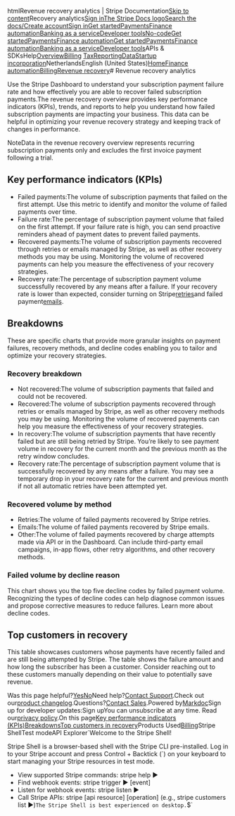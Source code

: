 htmlRevenue recovery analytics | Stripe Documentation[Skip to content](#main-content)Recovery analytics[Sign in](https://dashboard.stripe.com/login?redirect=https%3A%2F%2Fdocs.stripe.com%2Fbilling%2Frevenue-recovery%2Frecovery-analytics)[The Stripe Docs logo](/)[Search the docs/](#)[Create account](https://dashboard.stripe.com/register/billing)[Sign in](https://dashboard.stripe.com/login?redirect=https%3A%2F%2Fdocs.stripe.com%2Fbilling%2Frevenue-recovery%2Frecovery-analytics)[Get started](/get-started)[Payments](/payments)[Finance automation](/finance-automation)[Banking as a service](/financial-services)[Developer tools](/development)[No-code](/no-code)[Get started](/get-started)[Payments](/payments)[Finance automation](/finance-automation)[](#)[Get started](/get-started)[Payments](/payments)[Finance automation](/finance-automation)[Banking as a service](/financial-services)[Developer tools](/development)[](#)APIs & SDKsHelp[Overview](/docs/finance-automation)[Billing](#)
[Tax](#)[Reporting](#)[Data](#)[Startup incorporation](#)NetherlandsEnglish (United States)[](#)[](#)[Home](/docs)[Finance automation](/docs/finance-automation)[Billing](/docs/billing)[Revenue recovery](/docs/billing/revenue-recovery)# Revenue recovery analytics

Use the Stripe Dashboard to understand your subscription payment failure rate and how effectively you are able to recover failed subscription payments.The revenue recovery overview provides key performance indicators (KPIs), trends, and reports to help you understand how failed subscription payments are impacting your business. This data can be helpful in optimizing your revenue recovery strategy and keeping track of changes in performance.

NoteData in the revenue recovery overview represents recurring subscription payments only and excludes the first invoice payment following a trial.

## Key performance indicators (KPIs)

- Failed payments:The volume of subscription payments that failed on the first attempt. Use this metric to identify and monitor the volume of failed payments over time.
- Failure rate:The percentage of subscription payment volume that failed on the first attempt. If your failure rate is high, you can send proactive reminders ahead of payment dates to prevent failed payments.
- Recovered payments:The volume of subscription payments recovered through retries or emails managed by Stripe, as well as other recovery methods you may be using. Monitoring the volume of recovered payments can help you measure the effectiveness of your recovery strategies.
- Recovery rate:The percentage of subscription payment volume successfully recovered by any means after a failure. If your recovery rate is lower than expected, consider turning on Stripe[retries](/billing/revenue-recovery/smart-retries)and failed payment[emails](/billing/revenue-recovery/customer-emails).

## Breakdowns

These are specific charts that provide more granular insights on payment failures, recovery methods, and decline codes enabling you to tailor and optimize your recovery strategies.

### Recovery breakdown

- Not recovered:The volume of subscription payments that failed and could not be recovered.
- Recovered:The volume of subscription payments recovered through retries or emails managed by Stripe, as well as other recovery methods you may be using. Monitoring the volume of recovered payments can help you measure the effectiveness of your recovery strategies.
- In recovery:The volume of subscription payments that have recently failed but are still being retried by Stripe. You’re likely to see payment volume in recovery for the current month and the previous month as the retry window concludes.
- Recovery rate:The percentage of subscription payment volume that is successfully recovered by any means after a failure. You may see a temporary drop in your recovery rate for the current and previous month if not all automatic retries have been attempted yet.

### Recovered volume by method

- Retries:The volume of failed payments recovered by Stripe retries.
- Emails:The volume of failed payments recovered by Stripe emails.
- Other:The volume of failed payments recovered by charge attempts made via API or in the Dashboard. Can include third-party email campaigns, in-app flows, other retry algorithms, and other recovery methods.

### Failed volume by decline reason

This chart shows you the top five decline codes by failed payment volume. Recognizing the types of decline codes can help diagnose common issues and propose corrective measures to reduce failures. Learn more about decline codes.

## Top customers in recovery

This table showcases customers whose payments have recently failed and are still being attempted by Stripe. The table shows the failure amount and how long the subscriber has been a customer. Consider reaching out to these customers manually depending on their value to potentially save revenue.

Was this page helpful?[Yes](#)[No](#)Need help?[Contact Support](https://support.stripe.com/).Check out our[product changelog](https://stripe.com/blog/changelog).Questions?[Contact Sales](https://stripe.com/contact/sales).Powered by[Markdoc](https://markdoc.dev)Sign up for developer updates:Sign upYou can unsubscribe at any time. Read our[privacy policy](https://stripe.com/privacy).On this page[Key performance indicators (KPIs)](#key-performance-indicators-(kpis))[Breakdowns](#breakdowns)[Top customers in recovery](#top-customers-in-recovery)Products Used[Billing](/billing)Stripe ShellTest modeAPI Explorer[](https://stripe.com/docs/stripe-cli#install)`Welcome to the Stripe Shell!

Stripe Shell is a browser-based shell with the Stripe CLI pre-installed. Log in to your
Stripe account and press Control + Backtick (`) on your keyboard to start managing your Stripe
resources in test mode.

- View supported Stripe commands: stripe help ▶️
- Find webhook events: stripe trigger ▶️ [event]
- Listen for webhook events: stripe listen ▶
- Call Stripe APIs: stripe [api resource] [operation] (e.g., stripe customers list ▶️)`The Stripe Shell is best experienced on desktop.`$`